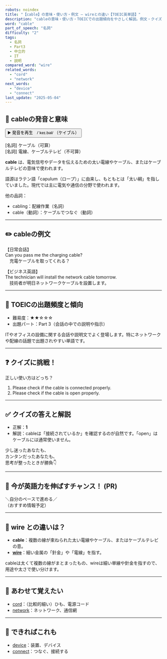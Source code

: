 ```yaml
---
robots: noindex
title: "【cable】の意味・使い方・例文 ― wireとの違い【TOEIC英単語】"
description: "cableの意味・使い方・TOEICでの出題傾向をやさしく解説。例文・クイズ付きでwireとの違いもわかりやすく学べます。"
word: "cable"
part_of_speech: "名詞"
difficulty: "2"
tags:
  - 名詞
  - Part3
  - 中立的
  - IT
  - 説明
compared_word: "wire"
related_words:
  - "cord"
  - "network"
next_words:
  - "device"
  - "connect"
last_update: "2025-05-04"
---
```


## 🔰 cableの発音と意味

<button class="play-audio" onclick="playTTS('cable')">
  <span class="play-audio-main">
    ▶️ 発音を再生　/ˈkeɪ.bəl/
  </span>
  <span class="play-audio-sub">
    （ケイブル）
  </span>
</button>

[名詞] ケーブル（可算）  
[名詞] 電線、ケーブルテレビ（不可算）

**cable** は、電気信号やデータを伝えるための太い電線やケーブル、またはケーブルテレビの意味で使われます。

語源はラテン語「capulum（ロープ）」に由来し、もともとは「太い綱」を指していました。現代では主に電気や通信の分野で使われます。

他の品詞：  
- cabling：配線作業（名詞）
- cable（動詞）：ケーブルでつなぐ（動詞）

---

## ✏️ cableの例文

【日常会話】  
Can you pass me the charging cable?  
　充電ケーブルを取ってくれる？

【ビジネス英語】  
The technician will install the network cable tomorrow.  
　技術者が明日ネットワークケーブルを設置します。

---

## 🎯 TOEICの出題頻度と傾向

- 難易度：★★☆☆☆
- 出題パート：Part 3（会話の中での説明や指示）

ITやオフィスの設備に関する会話や説明文でよく登場します。特にネットワークや配線の話題で出題されやすい単語です。

---

## ❓ クイズに挑戦！

正しい使い方はどっち？

1. Please check if the cable is connected properly.  
2. Please check if the cable is open properly.

---

## ✅ クイズの答えと解説

- 正解：**1**
- 解説：cableは「接続されているか」を確認するのが自然です。「open」はケーブルには通常使いません。

少し迷ったあなたも、  
カンタンだったあなたも、  
思考が整ったときが勝負👇️

---

## 🚀 今が英語力を伸ばすチャンス！ (PR)

<div class="info-center">
＼自分のペースで進める／<br>  
（おすすめ情報予定）
</div>

---

## 🤔  wire との違いは？

- **cable**：複数の線が束ねられた太い電線やケーブル、またはケーブルテレビの意。
- **[wire](/word/wire/)**：細い金属の「針金」や「電線」を指す。

cableは太くて複数の線がまとまったもの、wireは細い単線や針金を指すので、用途や太さで使い分けます。

---

## 🧩 あわせて覚えたい

- [cord](/word/cord/)：（比較的細い）ひも、電源コード
- [network](/word/network/)：ネットワーク、通信網

---

## 📖 できればこれも

- [device](/word/device/)：装置、デバイス
- [connect](/word/connect/)：つなぐ、接続する

<!-- cvid: aid33_bid43 -->
